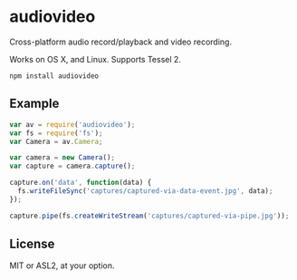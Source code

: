 # audiovideo

Cross-platform audio record/playback and video recording.

Works on OS X, and Linux. Supports Tessel 2.

```
npm install audiovideo
```

## Example

```js
var av = require('audiovideo');
var fs = require('fs');
var Camera = av.Camera;

var camera = new Camera();
var capture = camera.capture();

capture.on('data', function(data) {
  fs.writeFileSync('captures/captured-via-data-event.jpg', data);
});

capture.pipe(fs.createWriteStream('captures/captured-via-pipe.jpg'));
```

## License

MIT or ASL2, at your option.
